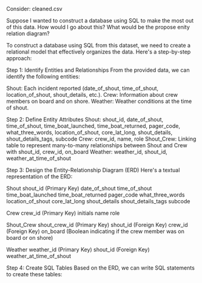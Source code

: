 Consider: cleaned.csv

Suppose I wanted to construct a database using SQL to make the most out of this data. 
How would I go about this? What would be the propose enity relation diagram?


To construct a database using SQL from this dataset, we need to create a relational model that effectively organizes the data. Here's a step-by-step approach:

Step 1: Identify Entities and Relationships
From the provided data, we can identify the following entities:

Shout: Each incident reported (date_of_shout, time_of_shout, location_of_shout, shout_details, etc.).
Crew: Information about crew members on board and on shore.
Weather: Weather conditions at the time of shout.

Step 2: Define Entity Attributes
Shout: shout_id, date_of_shout, time_of_shout, time_boat_launched, time_boat_returned, pager_code, what_three_words, location_of_shout, core_lat_long, shout_details, shout_details_tags, subcode
Crew: crew_id, name, role
Shout_Crew: Linking table to represent many-to-many relationships between Shout and Crew with shout_id, crew_id, on_board
Weather: weather_id, shout_id, weather_at_time_of_shout

Step 3: Design the Entity-Relationship Diagram (ERD)
Here's a textual representation of the ERD:

Shout
shout_id (Primary Key)
date_of_shout
time_of_shout
time_boat_launched
time_boat_returned
pager_code
what_three_words
location_of_shout
core_lat_long
shout_details
shout_details_tags
subcode

Crew
crew_id (Primary Key)
initials
name
role

Shout_Crew
shout_crew_id (Primary Key)
shout_id (Foreign Key)
crew_id (Foreign Key)
on_board (Boolean indicating if the crew member was on board or on shore)

Weather
weather_id (Primary Key)
shout_id (Foreign Key)
weather_at_time_of_shout

Step 4: Create SQL Tables
Based on the ERD, we can write SQL statements to create these tables:


